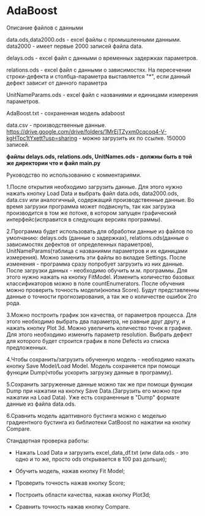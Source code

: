 # AdaBoost

Описание файлов с данными

data.ods,data2000.ods - excel файлы с промышленными данными. data2000 - имеет первые 2000 записей файла data.

delays.ods - excel файл с данными о временных задержках параметров.

relations.ods - excel файл с данными о зависимостях. На пересечении строки-дефекта и столбца-параметра выставляется "*", если данный дефект зависит от данного параметра

UnitNameParams.ods - excel файл с названиями и единицами измерения параметров.

AdaBoost.txt - сохраненная модель adaboost

data.csv - производственные данные. https://drive.google.com/drive/folders/1MrEjTZyxm0cqcoq4-V-kgHTpc1tYxett?usp=sharing - можно загрузить их по ссылке. 150000 записей.

**файлы delays.ods, relations.ods, UnitNames.ods - должны быть в той же директории что и файл main.py**

Руководство по использованию с комментариями.

1.После открытия необходимо загрузить данные. Для этого нужно нажать кнопку Load Data и выбрать файл data.ods, data2000.ods, data.csv или аналогичный, содержащий производственные данные. Во время загрузки программа может подвиснуть, так как загрузка производится в том же потоке, в котором запущен графический интерфейс(исправится в следующих версиях программы).

2.Программа будет использовать для обработки данные из файлов по умолчанию: delays.ods (данные о задержках), relations.ods(данные о зависимостях дефектов от определенных параметров), UnitNameParams(таблица с названиями параметров и их единицами измерения). Можно заменить эти файлы во вкладке Settings. После изменения - программа сразу попробует загрузить из них данные.
После загрузки данных - необходимо обучить м.м. программы. Для этого нужно нажать на кнопку FitModel. Изменить количество базовых классификаторов можно в поле countEnumerators.
После обучения можно проверить точность модели(кнопка Score). Будут представленны данные о точности прогнозирования, а так же о количестве ошибок 2го рода.

3.Можно построить график зон качества, от параметров процесса. Для этого необходимо выбрать два параметра, не равные друг другу, и нажать кнопку Plot 3d. Можно увеличить количество точек в графике. Для этого необходимо изменить параметр resolution. Выбрать дефект для которого будет строится график в поле  Defects из списка предложенных.

4.Чтобы сохранить/загрузить обученную модель - необходимо нажать кнопку Save Model/Load Model. Модель сохраняется при помощи функции Dump(чтобы ускорить загрузку данные в программу).

5.Сохранить загруженные данные можно так же при помощи функции Dump при нажатии на кнопку Save Data.(Загрузить его можно при нажатии на Load Data). Уже есть сохраненные в "Dump" формате данные из файла data.ods.

6.Сравнить модель адаптивного бустинга можно с моделью градиентного бустинга из библиотеки CatBoost по нажатии на кнопку Compare.


Стандартная проверка работы:

- Нажать Load Data и загрузить excel_data_df.txt (или data.ods - это одно и то же, просто ods открывается в 100 раз дольше);

- Обучить модель, нажав кнопку Fit Model;

- Проверить точность нажав кнопку Score;

- Построить области качества, нажав кнопку Plot3d;

- Сравнить точность нажав кнопку Compare.


